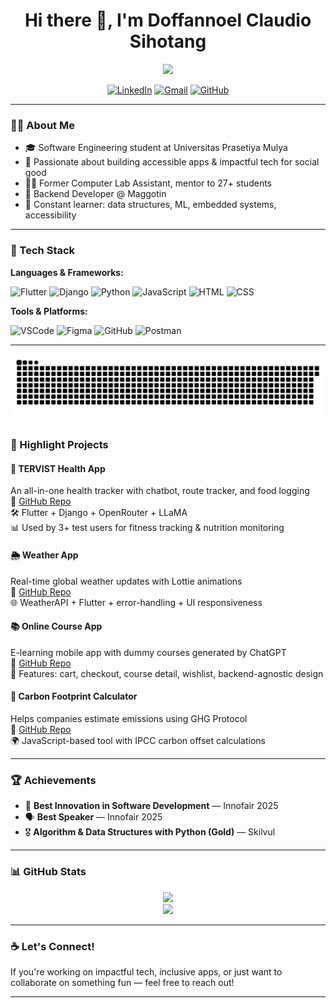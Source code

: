 <h1 align="center">Hi there 👋, I'm Doffannoel Claudio Sihotang</h1>
<p align="center">
  <img src="https://readme-typing-svg.herokuapp.com?color=56B6C2&lines=Flutter+Developer;Django+Back-End+Engineer;Tech+for+Social+Impact;Always+Learning!&center=true&width=500" />
</p>

<p align="center">
  <a href="https://www.linkedin.com/in/doffannoel-claudio-sihotang-710b08282/" target="_blank"><img alt="LinkedIn" src="https://img.shields.io/badge/LinkedIn-0077B5?style=for-the-badge&logo=linkedin&logoColor=white" /></a>
  <a href="mailto:noelsihotang2004@gmail.com"><img alt="Gmail" src="https://img.shields.io/badge/Email-D14836?style=for-the-badge&logo=gmail&logoColor=white" /></a>
  <a href="https://github.com/Doffannoel"><img alt="GitHub" src="https://img.shields.io/badge/GitHub-181717?style=for-the-badge&logo=github&logoColor=white" /></a>
</p>

---

### 👨‍💻 About Me

- 🎓 Software Engineering student at Universitas Prasetiya Mulya
- 🦾 Passionate about building accessible apps & impactful tech for social good
- 🧑‍🏫 Former Computer Lab Assistant, mentor to 27+ students
- 💼 Backend Developer @ Maggotin 
- 🧠 Constant learner: data structures, ML, embedded systems, accessibility

---

### 🚀 Tech Stack

**Languages & Frameworks:**

![Flutter](https://img.shields.io/badge/-Flutter-02569B?logo=flutter&logoColor=white&style=flat-square)
![Django](https://img.shields.io/badge/-Django-092E20?logo=django&logoColor=white&style=flat-square)
![Python](https://img.shields.io/badge/-Python-3776AB?logo=python&logoColor=white&style=flat-square)
![JavaScript](https://img.shields.io/badge/-JavaScript-F7DF1E?logo=javascript&logoColor=black&style=flat-square)
![HTML](https://img.shields.io/badge/-HTML5-E34F26?logo=html5&logoColor=white&style=flat-square)
![CSS](https://img.shields.io/badge/-CSS3-1572B6?logo=css3&logoColor=white&style=flat-square)

**Tools & Platforms:**

![VSCode](https://img.shields.io/badge/-VS%20Code-007ACC?logo=visual-studio-code&logoColor=white&style=flat-square)
![Figma](https://img.shields.io/badge/-Figma-F24E1E?logo=figma&logoColor=white&style=flat-square)
![GitHub](https://img.shields.io/badge/-GitHub-181717?logo=github&logoColor=white&style=flat-square)
![Postman](https://img.shields.io/badge/-Postman-FF6C37?logo=postman&logoColor=white&style=flat-square)

---

<img src="https://raw.githubusercontent.com/Doffannoel/Doffannoel/output/snake.svg" alt="Snake animation" />

###

### 📱 Highlight Projects

#### 🏥 TERVIST Health App
An all-in-one health tracker with chatbot, route tracker, and food logging  
🔗 [GitHub Repo](https://github.com/Doffannoel/Tervist-App)  
🛠 Flutter + Django + OpenRouter + LLaMA  
📊 Used by 3+ test users for fitness tracking & nutrition monitoring

#### 🌦️ Weather App
Real-time global weather updates with Lottie animations  
🔗 [GitHub Repo](https://github.com/Doffannoel/Weather-Apps)  
🌐 WeatherAPI + Flutter + error-handling + UI responsiveness

#### 📚 Online Course App
E-learning mobile app with dummy courses generated by ChatGPT  
🔗 [GitHub Repo](https://github.com/Doffannoel/E-Learning-Flutter)  
🧾 Features: cart, checkout, course detail, wishlist, backend-agnostic design

#### 🧾 Carbon Footprint Calculator
Helps companies estimate emissions using GHG Protocol  
🔗 [GitHub Repo](https://github.com/Doffannoel/Carbon-Track-Calculator)  
🌍 JavaScript-based tool with IPCC carbon offset calculations

---

### 🏆 Achievements

- 🥇 **Best Innovation in Software Development** — Innofair 2025  
- 🗣️ **Best Speaker** — Innofair 2025  
- 🎖️ **Algorithm & Data Structures with Python (Gold)** — Skilvul

---

### 📊 GitHub Stats

<p align="center">
  <img src="https://github-readme-stats.vercel.app/api?username=Doffannoel&show_icons=true&theme=tokyonight" />
  <br />
  <img src="https://github-readme-streak-stats.herokuapp.com/?user=Doffannoel&theme=tokyonight" />
</p>

---

### ☕ Let's Connect!

If you're working on impactful tech, inclusive apps, or just want to collaborate on something fun — feel free to reach out!

---

